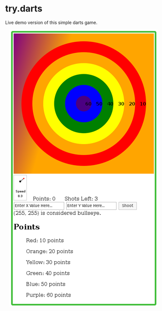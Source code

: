 # try.darts
Live demo version of this simple darts game.

<center><img src="https://raw.githubusercontent.com/kingscott/trydarts/gh-pages/screeny.png">
</center>
